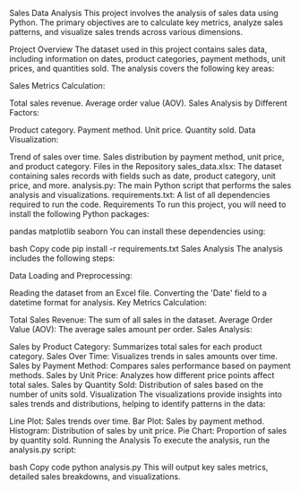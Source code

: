 Sales Data Analysis
This project involves the analysis of sales data using Python. The primary objectives are to calculate key metrics, analyze sales patterns, and visualize sales trends across various dimensions.

Project Overview
The dataset used in this project contains sales data, including information on dates, product categories, payment methods, unit prices, and quantities sold. The analysis covers the following key areas:

Sales Metrics Calculation:

Total sales revenue.
Average order value (AOV).
Sales Analysis by Different Factors:

Product category.
Payment method.
Unit price.
Quantity sold.
Data Visualization:

Trend of sales over time.
Sales distribution by payment method, unit price, and product category.
Files in the Repository
sales_data.xlsx: The dataset containing sales records with fields such as date, product category, unit price, and more.
analysis.py: The main Python script that performs the sales analysis and visualizations.
requirements.txt: A list of all dependencies required to run the code.
Requirements
To run this project, you will need to install the following Python packages:

pandas
matplotlib
seaborn
You can install these dependencies using:

bash
Copy code
pip install -r requirements.txt
Sales Analysis
The analysis includes the following steps:

Data Loading and Preprocessing:

Reading the dataset from an Excel file.
Converting the 'Date' field to a datetime format for analysis.
Key Metrics Calculation:

Total Sales Revenue: The sum of all sales in the dataset.
Average Order Value (AOV): The average sales amount per order.
Sales Analysis:

Sales by Product Category: Summarizes total sales for each product category.
Sales Over Time: Visualizes trends in sales amounts over time.
Sales by Payment Method: Compares sales performance based on payment methods.
Sales by Unit Price: Analyzes how different price points affect total sales.
Sales by Quantity Sold: Distribution of sales based on the number of units sold.
Visualization
The visualizations provide insights into sales trends and distributions, helping to identify patterns in the data:

Line Plot: Sales trends over time.
Bar Plot: Sales by payment method.
Histogram: Distribution of sales by unit price.
Pie Chart: Proportion of sales by quantity sold.
Running the Analysis
To execute the analysis, run the analysis.py script:

bash
Copy code
python analysis.py
This will output key sales metrics, detailed sales breakdowns, and visualizations.
